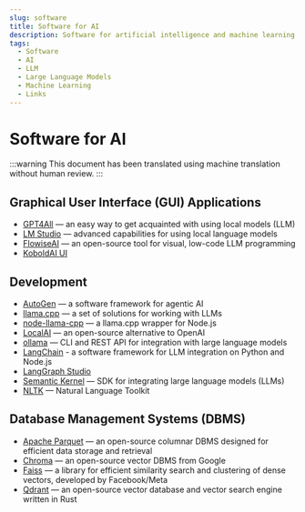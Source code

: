 ```yaml
---
slug: software
title: Software for AI
description: Software for artificial intelligence and machine learning.
tags:
  - Software
  - AI
  - LLM
  - Large Language Models
  - Machine Learning
  - Links
---
```


# Software for AI

:::warning
This document has been translated using machine translation without human review.
:::

## Graphical User Interface (GUI) Applications

* [GPT4All](https://www.nomic.ai/gpt4all) — an easy way to get acquainted with using local models (LLM)
* [LM Studio](https://lmstudio.ai/) — advanced capabilities for using local language models
* [FlowiseAI](https://flowiseai.com/) — an open-source tool for visual, low-code LLM programming
* [KoboldAI UI](https://github.com/LostRuins/koboldcpp)

## Development

* [AutoGen](https://github.com/microsoft/autogen) — a software framework for agentic AI
* [llama.cpp](https://github.com/ggerganov/llama.cpp) — a set of solutions for working with LLMs
* [node-llama-cpp](https://github.com/withcatai/node-llama-cpp) — a llama.cpp wrapper for Node.js
* [LocalAI](https://localai.io/) — an open-source alternative to OpenAI
* [ollama](https://github.com/ollama) — CLI and REST API for integration with large language models
* [LangChain](https://www.langchain.com/) - a software framework for LLM integration on Python and Node.js
* [LangGraph Studio](https://github.com/langchain-ai/langgraph-studio)
* [Semantic Kernel](https://github.com/microsoft/semantic-kernel) — SDK for integrating large language models (LLMs)
* [NLTK](https://www.nltk.org) — Natural Language Toolkit

## Database Management Systems (DBMS)

* [Apache Parquet](https://parquet.apache.org/) — an open-source columnar DBMS designed for efficient data storage and retrieval
* [Chroma](https://www.trychroma.com) — an open-source vector DBMS from Google
* [Faiss](https://faiss.ai/) — a library for efficient similarity search and clustering of dense vectors, developed by Facebook/Meta
* [Qdrant](https://qdrant.tech/) — an open-source vector database and vector search engine written in Rust
